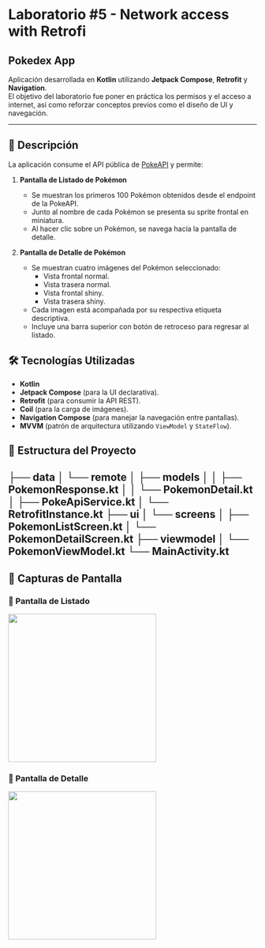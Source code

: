 # Laboratorio #5 - Network access with Retrofi
## Pokedex App

Aplicación desarrollada en **Kotlin** utilizando **Jetpack Compose**, **Retrofit** y **Navigation**.  
El objetivo del laboratorio fue poner en práctica los permisos y el acceso a internet, así como reforzar conceptos previos como el diseño de UI y navegación.

---

## 🚀 Descripción

La aplicación consume el API pública de [PokeAPI](https://pokeapi.co/) y permite:

1. **Pantalla de Listado de Pokémon**  
   - Se muestran los primeros 100 Pokémon obtenidos desde el endpoint de la PokeAPI.  
   - Junto al nombre de cada Pokémon se presenta su sprite frontal en miniatura.  
   - Al hacer clic sobre un Pokémon, se navega hacia la pantalla de detalle.

2. **Pantalla de Detalle de Pokémon**  
   - Se muestran cuatro imágenes del Pokémon seleccionado:
     - Vista frontal normal.
     - Vista trasera normal.
     - Vista frontal shiny.
     - Vista trasera shiny.  
   - Cada imagen está acompañada por su respectiva etiqueta descriptiva.  
   - Incluye una barra superior con botón de retroceso para regresar al listado.


## 🛠️ Tecnologías Utilizadas

- **Kotlin**
- **Jetpack Compose** (para la UI declarativa).
- **Retrofit** (para consumir la API REST).
- **Coil** (para la carga de imágenes).
- **Navigation Compose** (para manejar la navegación entre pantallas).
- **MVVM** (patrón de arquitectura utilizando `ViewModel` y `StateFlow`).


## 📂 Estructura del Proyecto
├── data
│ └── remote
│ ├── models
│ │ ├── PokemonResponse.kt
│ │ └── PokemonDetail.kt
│ ├── PokeApiService.kt
│ └── RetrofitInstance.kt
├── ui
│ └── screens
│ ├── PokemonListScreen.kt
│ └── PokemonDetailScreen.kt
├── viewmodel
│ └── PokemonViewModel.kt
└── MainActivity.kt
---

## 📸 Capturas de Pantalla

### 🔹 Pantalla de Listado
<img src="screenshots/list_screen.png" width="300"/>

### 🔹 Pantalla de Detalle
<img src="screenshots/detail_screen.png" width="300"/>



